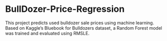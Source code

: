 # BullDozer-Price-Regression
This project predicts used bulldozer sale prices using machine learning. Based on Kaggle’s Bluebook for Bulldozers dataset, a Random Forest model was trained and evaluated using RMSLE.
